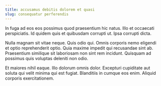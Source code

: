 ```yaml
---
title: accusamus debitis dolorem et quasi
slug: consequatur perferendis
---
```


In fuga ad eos eos possimus quod praesentium hic natus. Illo et occaecati perspiciatis. Id quidem quis et quibusdam corrupti ut. Ipsa corrupti dicta.

Nulla magnam sit vitae neque. Quis odio qui. Omnis corporis nemo eligendi et optio reprehenderit optio. Quia maxime impedit qui recusandae sint ab. Praesentium similique sit laboriosam non sint rem incidunt. Quisquam ad possimus quis voluptas deleniti non odio.

Et maiores nihil eaque. Illo dolorum omnis dolor. Excepturi cupiditate aut soluta qui velit minima qui est fugiat. Blanditiis in cumque eos enim. Aliquid corporis exercitationem.
